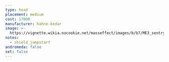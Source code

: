 ```yaml
---
type: head
placement: medium
cost: 17000
manufacturer: hahne-kedar
image: >-
  https://vignette.wikia.nocookie.net/masseffect/images/b/b7/ME3_sentry_interface.png/revision/latest/scale-to-width-down/115?cb=20120312190726
notes:
  - shield_jumpstart
andromeda: false
set: false
---
```

